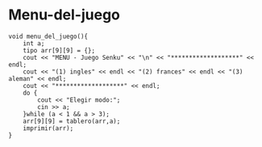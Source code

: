 # Menu-del-juego
    void menu_del_juego(){
        int a;
        tipo arr[9][9] = {};
        cout << "MENU - Juego Senku" << "\n" << "*******************" << endl;
        cout << "(1) ingles" << endl << "(2) frances" << endl << "(3) aleman" << endl;
        cout << "*******************" << endl;
        do {
            cout << "Elegir modo:";
            cin >> a;
        }while (a < 1 && a > 3);
        arr[9][9] = tablero(arr,a);
        imprimir(arr);
    }
